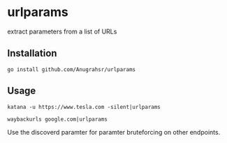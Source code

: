 # urlparams
extract parameters from a list of URLs


## Installation
```
go install github.com/Anugrahsr/urlparams
```
## Usage
```
katana -u https://www.tesla.com -silent|urlparams
```

```
waybackurls google.com|urlparams
```

Use the discoverd paramter for paramter bruteforcing on other endpoints.
